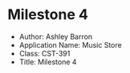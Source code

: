 # Milestone 4
- Author: Ashley Barron
- Application Name: Music Store
- Class: CST-391
- Title: Milestone 4

